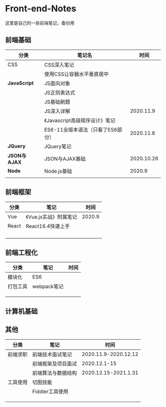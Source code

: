 # Front-end-Notes

这里是自己的一些前端笔记，备份用

## 前端基础

| 分类           | 笔记名                            | 时间       |
| -------------- | --------------------------------- | ---------- |
| CSS            | CSS深入笔记                       |            |
|                | 使用CSS让容器水平垂直居中         |            |
| **JavaScript** | JS面向对象                        |            |
|                | JS正则表达式                      |            |
|                | JS基础刷题                        |            |
|                | JS深入详解                        | 2020.11.9  |
|                | 《Javascript高级程序设计》笔记    |            |
|                | ES6-11全版本语法（只看了ES6部分） | 2020.11.6  |
| **JQuery**     | JQuery笔记                        |            |
| **JSON与AJAX** | JSON与AJAX基础                    | 2020.10.26 |
| **Node**       | Node.js基础                       | 2020.9     |
|                |                                   |            |

## 前端框架

| 分类  | 笔记                   | 时间   |
| ----- | ---------------------- | ------ |
| Vue   | 《Vue.js实战》附属笔记 | 2020.9 |
| React | React16.4快速上手      |        |
|       |                        |        |
|       |                        |        |
|       |                        |        |
|       |                        |        |

## 前端工程化

| 分类     | 笔记        | 时间 |
| -------- | ----------- | ---- |
| 模块化   | ES6         |      |
| 打包工具 | webpack笔记 |      |
|          |             |      |
|          |             |      |
|          |             |      |



## 计算机基础





## 其他



| 分类     | 笔记               | 时间                 |
| -------- | ------------------ | -------------------- |
| 前端求职 | 前端技术面试笔记   | 2020.11.9-2020.12.12 |
|          | 前端框架及项目面试 | 2020.12.1-15         |
|          | 前端算法与数据结构 | 2020.12.15-2021.1.31 |
| 工具使用 | 切图技能           |                      |
|          | Fiddler工具使用    |                      |
|          |                    |                      |
|          |                    |                      |
|          |                    |                      |

